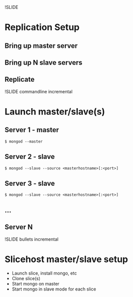 !SLIDE
# Replication Setup
## Bring up master server
## Bring up N slave servers
## Replicate

!SLIDE commandline incremental
# Launch master/slave(s)
## Server 1 - master
	$ mongod --master
## Server 2 - slave
	$ mongod --slave --source <masterhostname>[:<port>]
## Server 3 - slave
	$ mongod --slave --source <masterhostname>[:<port>]
## ...
## Server N

!SLIDE bullets incremental
# Slicehost master/slave setup
* Launch slice, install mongo, etc
* Clone slice(s)
* Start mongo on master
* Start mongo in slave mode for each slice

